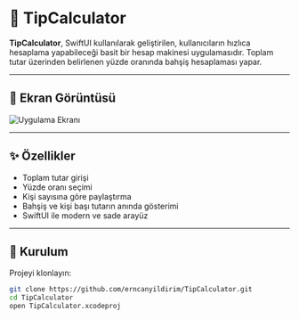 # 🧾 TipCalculator

**TipCalculator**, SwiftUI kullanılarak geliştirilen, kullanıcıların hızlıca hesaplama yapabileceği basit bir hesap makinesi uygulamasıdır. Toplam tutar üzerinden belirlenen yüzde oranında bahşiş hesaplaması yapar.

---

## 📱 Ekran Görüntüsü

![Uygulama Ekranı](Screenshots/TipCalcBkg1.png)

---

## ✨ Özellikler

- Toplam tutar girişi
- Yüzde oranı seçimi
- Kişi sayısına göre paylaştırma
- Bahşiş ve kişi başı tutarın anında gösterimi
- SwiftUI ile modern ve sade arayüz

---

## 🚀 Kurulum

Projeyi klonlayın:

```bash
git clone https://github.com/erncanyildirim/TipCalculator.git
cd TipCalculator
open TipCalculator.xcodeproj
